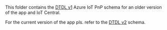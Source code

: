 This folder contains the [DTDL v1](https://github.com/Azure/opendigitaltwins-dtdl/blob/master/DTDL/v1-preview/dtdlv1.md) 
Azure IoT PnP schema for an older version of the app and IoT Central.

For the current version of the app pls. refer to the [DTDL v2](../README.MD) schema.
